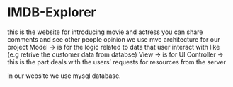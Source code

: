 # IMDB-Explorer
this is the website for introducing movie and actress you can share comments and see other people opinion
we use mvc architecture for our project 
Model -> is for the logic related to data  that user interact with like (e.g retrive the customer data from databse)
View  -> is for UI
Controller -> this is the part deals with the users’ requests for resources from the server

in our website we use mysql database.

